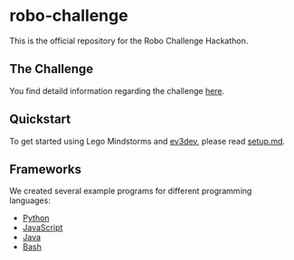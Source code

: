 # robo-challenge

This is the official repository for the Robo Challenge Hackathon.

## The Challenge

You find detaild information regarding the challenge [here](challenges/sumo.md).

## Quickstart

To get started using Lego Mindstorms and [ev3dev](ev3dev.org), please read
[setup.md](setup.md).

## Frameworks

We created several example programs for different programming languages:

* [Python](framework/python)
* [JavaScript](framkework/javascript)
* [Java](framework/java)
* [Bash](framework/bash)
